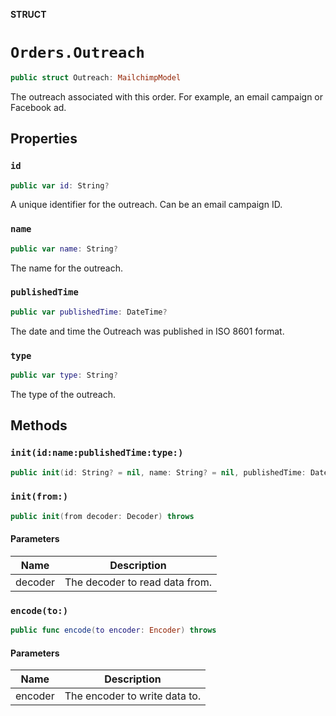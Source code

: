 **STRUCT**

# `Orders.Outreach`

```swift
public struct Outreach: MailchimpModel
```

The outreach associated with this order. For example, an email campaign or Facebook ad.

## Properties
### `id`

```swift
public var id: String?
```

A unique identifier for the outreach. Can be an email campaign ID.

### `name`

```swift
public var name: String?
```

The name for the outreach.

### `publishedTime`

```swift
public var publishedTime: DateTime?
```

The date and time the Outreach was published in ISO 8601 format.

### `type`

```swift
public var type: String?
```

The type of the outreach.

## Methods
### `init(id:name:publishedTime:type:)`

```swift
public init(id: String? = nil, name: String? = nil, publishedTime: DateTime? = nil, type: String? = nil)
```

### `init(from:)`

```swift
public init(from decoder: Decoder) throws
```

#### Parameters

| Name | Description |
| ---- | ----------- |
| decoder | The decoder to read data from. |

### `encode(to:)`

```swift
public func encode(to encoder: Encoder) throws
```

#### Parameters

| Name | Description |
| ---- | ----------- |
| encoder | The encoder to write data to. |